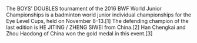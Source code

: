 The BOYS' DOUBLES tournament of the 2016 BWF World Junior Championships is a badminton world junior individual championships for the Eye Level Cups, held on November 8–13.[1] The defending champion of the last edition is HE JITING / ZHENG SIWEI from China.[2] Han Chengkai and Zhou Haodong of China won the gold medal in this event.[3]
